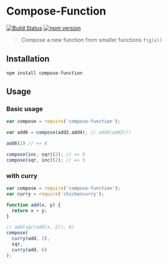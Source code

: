 Compose-Function
================

[![Build Status](https://travis-ci.org/stoeffel/compose-function.svg)](https://travis-ci.org/stoeffel/compose-function) [![npm version](https://badge.fury.io/js/compose-function.svg)](http://badge.fury.io/js/compose-function)
> Compose a new function from smaller functions `f(g(x))`

Installation
------------

`npm install compose-function`

Usage
-----

### Basic usage

```js
var compose = require('compose-function');

var add6 = compose(add2,add4); // add4(add2())

add6(2) // => 8

compose(inc, sqr)(2); // => 9
compose(sqr, inc)(2); // => 5
```

### with curry

```js
var compose = require('compose-function');
var curry = require('chickencurry');

function add(x, y) {
  return x + y;
}

// add(sqr(add(x, 2)), 6)
compose(
  curry(add, 2),
  sqr,
  curry(add, 6)
);
```
